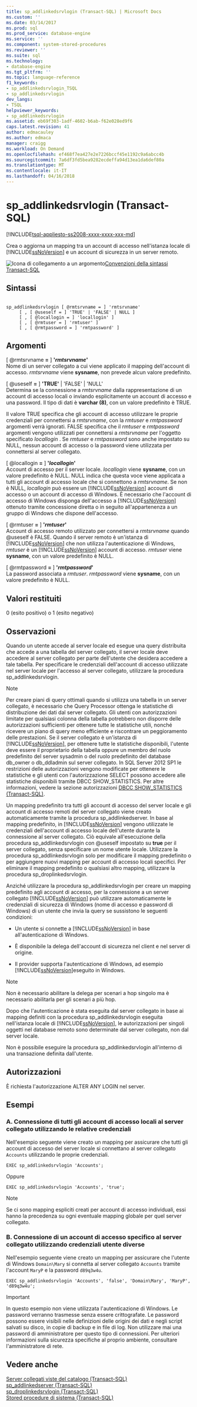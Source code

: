 ```yaml
---
title: sp_addlinkedsrvlogin (Transact-SQL) | Microsoft Docs
ms.custom: ''
ms.date: 03/14/2017
ms.prod: sql
ms.prod_service: database-engine
ms.service: ''
ms.component: system-stored-procedures
ms.reviewer: ''
ms.suite: sql
ms.technology:
- database-engine
ms.tgt_pltfrm: ''
ms.topic: language-reference
f1_keywords:
- sp_addlinkedsrvlogin_TSQL
- sp_addlinkedsrvlogin
dev_langs:
- TSQL
helpviewer_keywords:
- sp_addlinkedsrvlogin
ms.assetid: eb69f303-1adf-4602-b6ab-f62e028ed9f6
caps.latest.revision: 41
author: edmacauley
ms.author: edmaca
manager: craigg
ms.workload: On Demand
ms.openlocfilehash: ef468f7ea427e2e7226bccf45e1192c9a6abcc4b
ms.sourcegitcommit: 7a6df3fd5bea9282ecdeffa94d13ea1da6def80a
ms.translationtype: MT
ms.contentlocale: it-IT
ms.lasthandoff: 04/16/2018
---
```

# <a name="spaddlinkedsrvlogin-transact-sql"></a>sp_addlinkedsrvlogin (Transact-SQL)
[!INCLUDE[tsql-appliesto-ss2008-xxxx-xxxx-xxx-md](../../includes/tsql-appliesto-ss2008-xxxx-xxxx-xxx-md.md)]

  Crea o aggiorna un mapping tra un account di accesso nell'istanza locale di [!INCLUDE[ssNoVersion](../../includes/ssnoversion-md.md)] e un account di sicurezza in un server remoto.  
  
 ![Icona di collegamento a un argomento](../../database-engine/configure-windows/media/topic-link.gif "Icona di collegamento a un argomento")[Convenzioni della sintassi Transact-SQL](../../t-sql/language-elements/transact-sql-syntax-conventions-transact-sql.md)  
  
## <a name="syntax"></a>Sintassi  
  
```  
  
sp_addlinkedsrvlogin [ @rmtsrvname = ] 'rmtsrvname'   
     [ , [ @useself = ] 'TRUE' | 'FALSE' | NULL ]   
     [ , [ @locallogin = ] 'locallogin' ]   
     [ , [ @rmtuser = ] 'rmtuser' ]   
     [ , [ @rmtpassword = ] 'rmtpassword' ]   
```  
  
## <a name="arguments"></a>Argomenti  
 [ @rmtsrvname **=** ] **'***rmtsrvname***'**  
 Nome di un server collegato a cui viene applicato il mapping dell'account di accesso. *rmtsrvname* viene **sysname**, non prevede alcun valore predefinito.  
  
 [ @useself **=** ] **'**TRUE**'** | 'FALSE' | 'NULL'  
 Determina se la connessione a *rmtsrvname* dalla rappresentazione di un account di accesso locali o inviando esplicitamente un account di accesso e una password. Il tipo di dati è **varchar (**8**)**, con un valore predefinito è TRUE.  
  
 Il valore TRUE specifica che gli account di accesso utilizzare le proprie credenziali per connettersi a *rmtsrvname*, con la *rmtuser* e *rmtpassword* argomenti verrà ignorati. FALSE specifica che il *rmtuser* e *rmtpassword* argomenti vengono utilizzati per connettersi a *rmtsrvname* per l'oggetto specificato *locallogin* . Se *rmtuser* e *rmtpassword* sono anche impostato su NULL, nessun account di accesso o la password viene utilizzata per connettersi al server collegato.  
  
 [ @locallogin **=** ] **'***locallogin***'**  
 Account di accesso per il server locale. *locallogin* viene **sysname**, con un valore predefinito è NULL. NULL indica che questa voce viene applicata a tutti gli account di accesso locale che si connettono a *rmtsrvname*. Se non è NULL, *locallogin* può essere un [!INCLUDE[ssNoVersion](../../includes/ssnoversion-md.md)] account di accesso o un account di accesso di Windows. È necessario che l'account di accesso di Windows disponga dell'accesso a [!INCLUDE[ssNoVersion](../../includes/ssnoversion-md.md)] ottenuto tramite concessione diretta o in seguito all'appartenenza a un gruppo di Windows che dispone dell'accesso.  
  
 [ @rmtuser **=** ] **'***rmtuser***'**  
 Account di accesso remoto utilizzato per connettersi a *rmtsrvname* quando @useself è FALSE. Quando il server remoto è un'istanza di [!INCLUDE[ssNoVersion](../../includes/ssnoversion-md.md)] che non utilizza l'autenticazione di Windows, *rmtuser* è un [!INCLUDE[ssNoVersion](../../includes/ssnoversion-md.md)] account di accesso. *rmtuser* viene **sysname**, con un valore predefinito è NULL.  
  
 [ @rmtpassword **=** ] **'***rmtpassword***'**  
 La password associata a *rmtuser*. *rmtpassword* viene **sysname**, con un valore predefinito è NULL.  
  
## <a name="return-code-values"></a>Valori restituiti  
 0 (esito positivo) o 1 (esito negativo)  
  
## <a name="remarks"></a>Osservazioni  
 Quando un utente accede al server locale ed esegue una query distribuita che accede a una tabella del server collegato, il server locale deve accedere al server collegato per parte dell'utente che desidera accedere a tale tabella. Per specificare le credenziali dell'account di accesso utilizzate nel server locale per l'accesso al server collegato, utilizzare la procedura sp_addlinkedsrvlogin.  
  
> [!NOTE]  
>  Per creare piani di query ottimali quando si utilizza una tabella in un server collegato, è necessario che Query Processor ottenga le statistiche di distribuzione dei dati dal server collegato. Gli utenti con autorizzazioni limitate per qualsiasi colonna della tabella potrebbero non disporre delle autorizzazioni sufficienti per ottenere tutte le statistiche utili, nonché ricevere un piano di query meno efficiente e riscontrare un peggioramento delle prestazioni. Se il server collegato è un'istanza di [!INCLUDE[ssNoVersion](../../includes/ssnoversion-md.md)], per ottenere tutte le statistiche disponibili, l'utente deve essere il proprietario della tabella oppure un membro del ruolo predefinito del server sysadmin o del ruolo predefinito del database db_owner o db_ddladmin sul server collegato. In SQL Server 2012 SP1 le restrizioni delle autorizzazioni vengono modificate per ottenere le statistiche e gli utenti con l'autorizzazione SELECT possono accedere alle statistiche disponibili tramite DBCC SHOW_STATISTICS. Per altre informazioni, vedere la sezione autorizzazioni [DBCC SHOW_STATISTICS &#40;Transact-SQL&#41;](../../t-sql/database-console-commands/dbcc-show-statistics-transact-sql.md).  
  
 Un mapping predefinito tra tutti gli account di accesso del server locale e gli account di accesso remoti del server collegato viene creato automaticamente tramite la procedura sp_addlinkedserver. In base al mapping predefinito, in [!INCLUDE[ssNoVersion](../../includes/ssnoversion-md.md)] vengono utilizzate le credenziali dell'account di accesso locale dell'utente durante la connessione al server collegato. Ciò equivale all'esecuzione della procedura sp_addlinkedsrvlogin con @useself impostato su **true** per il server collegato, senza specificare un nome utente locale. Utilizzare la procedura sp_addlinkedsrvlogin solo per modificare il mapping predefinito o per aggiungere nuovi mapping per account di accesso locali specifici. Per eliminare il mapping predefinito o qualsiasi altro mapping, utilizzare la procedura sp_droplinkedsrvlogin.  
  
 Anziché utilizzare la procedura sp_addlinkedsrvlogin per creare un mapping predefinito agli account di accesso, per la connessione a un server collegato [!INCLUDE[ssNoVersion](../../includes/ssnoversion-md.md)] può utilizzare automaticamente le credenziali di sicurezza di Windows (nome di accesso e password di Windows) di un utente che invia la query se sussistono le seguenti condizioni:  
  
-   Un utente si connette a [!INCLUDE[ssNoVersion](../../includes/ssnoversion-md.md)] in base all'autenticazione di Windows.  
  
-   È disponibile la delega dell'account di sicurezza nel client e nel server di origine.  
  
-   Il provider supporta l'autenticazione di Windows, ad esempio [!INCLUDE[ssNoVersion](../../includes/ssnoversion-md.md)]eseguito in Windows.  
  
> [!NOTE]  
>  Non è necessario abilitare la delega per scenari a hop singolo ma è necessario abilitarla per gli scenari a più hop.  
  
 Dopo che l'autenticazione è stata eseguita dal server collegato in base ai mapping definiti con la procedura sp_addlinkedsrvlogin eseguita nell'istanza locale di [!INCLUDE[ssNoVersion](../../includes/ssnoversion-md.md)], le autorizzazioni per singoli oggetti nel database remoto sono determinate dal server collegato, non dal server locale.  
  
 Non è possibile eseguire la procedura sp_addlinkedsrvlogin all'interno di una transazione definita dall'utente.  
  
## <a name="permissions"></a>Autorizzazioni  
 È richiesta l'autorizzazione ALTER ANY LOGIN nel server.  
  
## <a name="examples"></a>Esempi  
  
### <a name="a-connecting-all-local-logins-to-the-linked-server-by-using-their-own-user-credentials"></a>A. Connessione di tutti gli account di accesso locali al server collegato utilizzando le relative credenziali  
 Nell'esempio seguente viene creato un mapping per assicurare che tutti gli account di accesso del server locale si connettano al server collegato `Accounts` utilizzando le proprie credenziali.  
  
```  
EXEC sp_addlinkedsrvlogin 'Accounts';  
```  
  
 Oppure  
  
```  
EXEC sp_addlinkedsrvlogin 'Accounts', 'true';  
```  
  
> [!NOTE]  
>  Se ci sono mapping espliciti creati per account di accesso individuali, essi hanno la precedenza su ogni eventuale mapping globale per quel server collegato.  
  
### <a name="b-connecting-a-specific-login-to-the-linked-server-by-using-different-user-credentials"></a>B. Connessione di un account di accesso specifico al server collegato utilizzando credenziali utente diverse  
 Nell'esempio seguente viene creato un mapping per assicurare che l'utente di Windows `Domain\Mary` si connetta al server collegato `Accounts` tramite l'account `MaryP` e la password `d89q3w4u`.  
  
```  
EXEC sp_addlinkedsrvlogin 'Accounts', 'false', 'Domain\Mary', 'MaryP', 'd89q3w4u';  
```  
  
> [!IMPORTANT]  
>  In questo esempio non viene utilizzata l'autenticazione di Windows. Le password verranno trasmesse senza essere crittografate. Le password possono essere visibili nelle definizioni delle origini dei dati e negli script salvati su disco, in copie di backup e in file di log. Non utilizzare mai una password di amministratore per questo tipo di connessioni. Per ulteriori informazioni sulla sicurezza specifiche al proprio ambiente, consultare l'amministratore di rete.  
  
## <a name="see-also"></a>Vedere anche  
 [Server collegati viste del catalogo &#40;Transact-SQL&#41;](../../relational-databases/system-catalog-views/linked-servers-catalog-views-transact-sql.md)   
 [sp_addlinkedserver &#40;Transact-SQL&#41;](../../relational-databases/system-stored-procedures/sp-addlinkedserver-transact-sql.md)   
 [sp_droplinkedsrvlogin &#40;Transact-SQL&#41;](../../relational-databases/system-stored-procedures/sp-droplinkedsrvlogin-transact-sql.md)   
 [Stored procedure di sistema &#40;Transact-SQL&#41;](../../relational-databases/system-stored-procedures/system-stored-procedures-transact-sql.md)  
  
  

